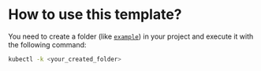 # How to use this template?

You need to create a folder (like [`example`](example/)) in your project and execute it with the following command:

```bash
kubectl -k <your_created_folder>
```
